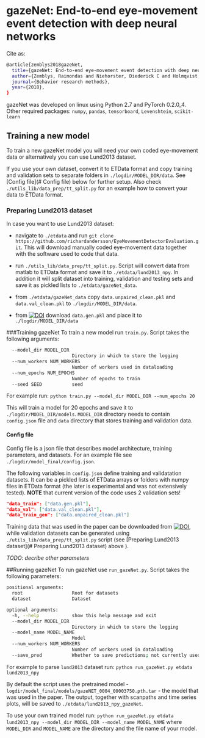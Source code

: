 # gazeNet: End-to-end eye-movement event detection with deep neural networks

Cite as:
```sh
@article{zemblys2018gazeNet,
  title={gazeNet: End-to-end eye-movement event detection with deep neural networks},
  author={Zemblys, Raimondas and Niehorster, Diederick C and Holmqvist, Kenneth},
  journal={Behavior research methods},
  year={2018},
}
```
gazeNet was developed on linux using Python 2.7 and PyTorch 0.2.0_4. Other required packages: `numpy`, `pandas`, `tensorboard`, `Levenshtein`, `scikit-learn`

## Training a new model
To train a new gazeNet model you will need your own coded eye-movement data or alternatively you can use Lund2013 dataset. 

If you use your own dataset, convert it to ETData format and copy training and validation sets to separate folders in `./logdir/MODEL_DIR/data`. See [Config file](# Config file) below for further setup. Also check `./utils_lib/data_prep/tt_split.py` for an example how to convert your data to ETData format.


### Preparing Lund2013 dataset
In case you want to use Lund2013 dataset:

- navigate to `./etdata` and run  `git clone https://github.com/richardandersson/EyeMovementDetectorEvaluation.git`. This will download manually coded eye-movement data together with the software used to code that data.

- run `./utils_lib/data_prep/tt_split.py`. Script will convert data from matlab to ETData format and save it to `./etdata/lund2013_npy`. In addition it will split dataset into training, validation and testing sets and save it as pickled lists to `./etdata/gazeNet_data`. 

- from `./etdata/gazeNet_data` copy `data.unpaired_clean.pkl` and `data.val_clean.pkl` to `./logdir/MODEL_DIR/data`. 

- from [![DOI](https://zenodo.org/badge/DOI/10.5281/zenodo.1476449.svg)](https://doi.org/10.5281/zenodo.1476449)  download `data.gen.pkl` and place it to `./logdir/MODEL_DIR/data` 

###Training gazeNet
To train a new model run `train.py`. Script takes the following arguments:
```sh
  --model_dir MODEL_DIR
                        Directory in which to store the logging
  --num_workers NUM_WORKERS
                        Number of workers used in dataloading
  --num_epochs NUM_EPOCHS
                        Number of epochs to train
  --seed SEED           seed

```
For example run:
`python train.py --model_dir MODEL_DIR --num_epochs 20`

This will train a model for 20 epochs and save it to `./logdir/MODEL_DIR/models`. `MODEL_DIR` directory needs to contain `config.json` file and `data` directory that stores training and validation data.

#### Config file
Config file is a json file that describes model architecture, training parameters, and datasets. For an example file see `./logdir/model_final/config.json`.

The following variables in `config.json` define training and validatation datasets. It can be a pickled lists of ETData arrays or folders with numpy files in ETData format (the later is experimental and was not extensively  tested). **NOTE** that current version of the code uses 2 validation sets!
```json
"data_train": ["data.gen.pkl"], 
"data_val": ["data.val_clean.pkl"], 
"data_train_gen": ["data.unpaired_clean.pkl"]
```

Training data that was used in the paper can be downloaded from [![DOI](https://zenodo.org/badge/DOI/10.5281/zenodo.1476449.svg)](https://doi.org/10.5281/zenodo.1476449), while validation datasets can be generated using `./utils_lib/data_prep/tt_split.py` script (see [Preparing Lund2013 dataset](# Preparing Lund2013 dataset) above ).


*TODO: decribe other parameters*

##Running gazeNet
To run gazeNet use `run_gazeNet.py`. Script takes the following parameters:

```sh
positional arguments:
  root                  Root for datasets
  dataset               Dataset

optional arguments:
  -h, --help            show this help message and exit
  --model_dir MODEL_DIR
                        Directory in which to store the logging
  --model_name MODEL_NAME
                        Model
  --num_workers NUM_WORKERS
                        Number of workers used in dataloading
  --save_pred           Whether to save predictions; not currently used
```

For example to parse `lund2013` dataset run:
`python run_gazeNet.py etdata lund2013_npy`

By default the script uses the pretrained model - `logdir/model_final/models/gazeNET_0004_00003750.pth.tar` - the model that was used in the paper. The output, together with scanpaths and time series plots, will be saved to `./etdata/lund2013_npy_gazeNet`. 

To use your own trained model run:
`python run_gazeNet.py etdata lund2013_npy --model_dir MODEL_DIR --model_name MODEL_NAME`
where `MODEL_DIR` and `MODEL_NAME` are the directory and the file name of your model.
